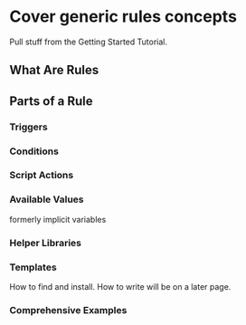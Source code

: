# Cover generic rules concepts

Pull stuff from the Getting Started Tutorial.

## What Are Rules

## Parts of a Rule

### Triggers

### Conditions

### Script Actions

### Available Values

formerly implicit variables

### Helper Libraries

### Templates
How to find and install.
How to write will be on a later page.

### Comprehensive Examples